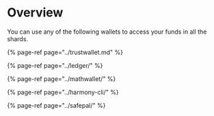 # Overview

You can use any of the following wallets to access your funds in all the shards.

{% page-ref page="../trustwallet.md" %}

{% page-ref page="../ledger/" %}

{% page-ref page="../mathwallet/" %}

{% page-ref page="../harmony-cli/" %}

{% page-ref page="../safepal/" %}



